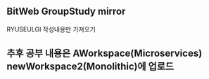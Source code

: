 ## BitWeb GroupStudy mirror
RYUSEULGI 작성내용만 가져오기 
## 추후 공부 내용은 AWorkspace(Microservices)<br> newWorkspace2(Monolithic)에 업로드
